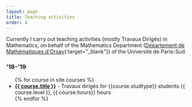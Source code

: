```yaml
---
layout: page
title: Teaching activities
order: 4
---
```


<!--- TOC
{:toc}-->
Currently I carry out teaching activities (mostly Travaux Dirigés) in Mathematics, on behalf of the Mathematics Department ([Département de Mathématiques d'Orsay](https://www.math.u-psud.fr/?lang=fr){:target="_blank"}) of the Université de Paris-Sud.


### '18-'19

<ul>
  {% for course in site.courses %}
    <li>
      <a href="{{ course.url }}"><b>{{ course.title }}</b></a>
      - Travaux dirigés for {{course.studtype}} students {{ course.level }}, {{ course.hours}} hours
    </li>
  {% endfor %}
</ul>

<!--### 2018/2019
<!--
## Remediation
Teaching assistant

## Calculus 151
**31.5 hours**

**28.5 hours** of **TD** (French _Travaux Dirigés_, Italian _esercitazioni_, English _tutorials_). 1.5 hours sessions from Monday 14/11/2018 to Tuesday 8/01/2019.

**3 hours** exam on Tuesday 15/01/2019
-->
